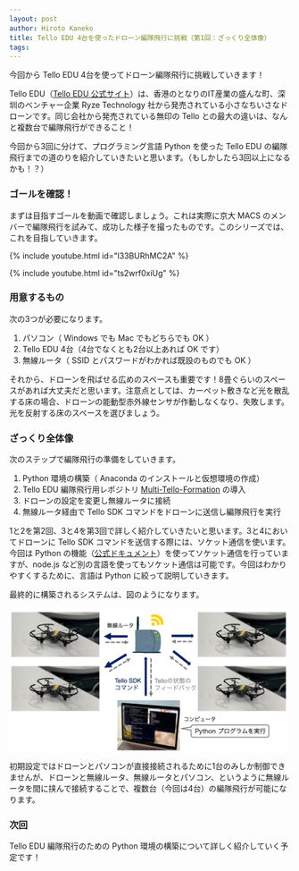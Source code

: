 ```yaml
---
layout: post
author: Hiroto Kaneko
title: Tello EDU 4台を使ったドローン編隊飛行に挑戦（第1回：ざっくり全体像）
tags:
---
```

今回から Tello EDU 4台を使ってドローン編隊飛行に挑戦していきます！

Tello EDU（[Tello EDU 公式サイト](https://www.ryzerobotics.com/jp/tello-edu)）は、香港のとなりのIT産業の盛んな町、深圳のベンチャー企業 Ryze Technology 社から発売されている小さなちいさなドローンです。同じ会社から発売されている無印の Tello との最大の違いは、なんと複数台で編隊飛行ができること！

今回から3回に分けて、プログラミング言語 Python を使った Tello EDU の編隊飛行までの道のりを紹介していきたいと思います。（もしかしたら3回以上になるかも！？）

### ゴールを確認！

まずは目指すゴールを動画で確認しましょう。これは実際に京大 MACS のメンバーで編隊飛行を試みて、成功した様子を撮ったものです。このシリーズでは、これを目指していきます。

{% include youtube.html id="l33BURhMC2A" %}

{% include youtube.html id="ts2wrf0xiUg" %}


### 用意するもの

次の3つが必要になります。

1. パソコン（ Windows でも Mac でもどちらでも OK ）
2. Tello EDU 4台（4台でなくとも2台以上あれば OK です）
3. 無線ルータ（ SSID とパスワードがわかれば既設のものでも OK ）

それから、ドローンを飛ばせる広めのスペースも重要です！8畳ぐらいのスペースがあれば大丈夫だと思います。注意点としては、カーペット敷きなど光を散乱する床の場合、ドローンの能動型赤外線センサが作動しなくなり、失敗します。光を反射する床のスペースを選びましょう。

### ざっくり全体像

次のステップで編隊飛行の準備をしていきます。

1. Python 環境の構築（ Anaconda のインストールと仮想環境の作成）
2. Tello EDU 編隊飛行用レポジトリ [Multi-Tello-Formation](https://github.com/TelloSDK/Multi-Tello-Formation) の導入
3. ドローンの設定を変更し無線ルータに接続
4. 無線ルータ経由で Tello SDK コマンドをドローンに送信し編隊飛行を実行

1と2を第2回、3と4を第3回で詳しく紹介していきたいと思います。3と4においてドローンに Tello SDK コマンドを送信する際には、ソケット通信を使います。今回は Python の機能（[公式ドキュメント](https://docs.python.org/ja/3/library/socket.html)）を使ってソケット通信を行っていますが、node.js など別の言語を使ってもソケット通信は可能です。今回はわかりやすくするために、言語は Python に絞って説明していきます。

最終的に構築されるシステムは、図のようになります。

<img src="/images/kaneko/tello_multi_system.png" width="500">

初期設定ではドローンとパソコンが直接接続されるために1台のみしか制御できませんが、ドローンと無線ルータ、無線ルータとパソコン、というように無線ルータを間に挟んで接続することで、複数台（今回は4台）の編隊飛行が可能になります。

### 次回

Tello EDU 編隊飛行のための Python 環境の構築について詳しく紹介していく予定です！

